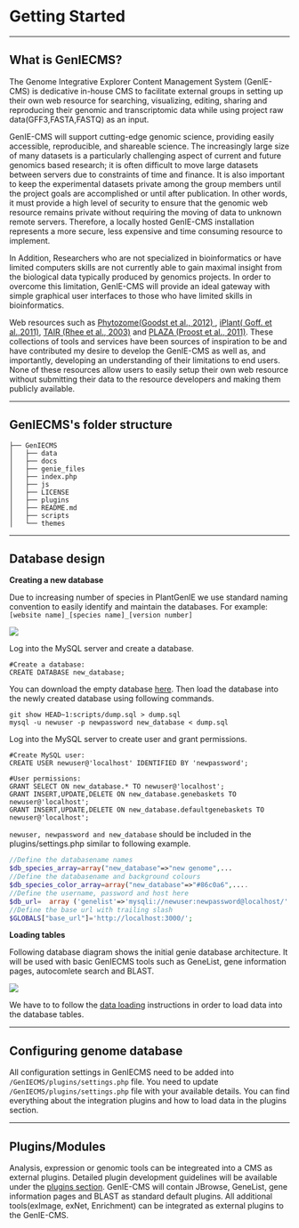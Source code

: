 
Getting Started
=============

------------
What is GenIECMS?
------------

The Genome Integrative Explorer Content Management System (GenIE-CMS) is dedicative in-house CMS to facilitate external groups in setting up their own web resource for searching, visualizing, editing, sharing and reproducing their genomic and transcriptomic data while using project raw data(GFF3,FASTA,FASTQ) as an input.

GenIE-CMS will support cutting-edge genomic science, providing easily accessible, reproducible, and shareable science. The increasingly large size of many datasets is a particularly challenging aspect of current and future genomics based research; it is often difficult to move large datasets between servers due to constraints of time and finance. It is also important to keep the experimental datasets private among the group members until the project goals are accomplished or until after publication. In other words, it must provide a high level of security to ensure that the genomic web resource remains private without requiring the moving of data to unknown remote servers. Therefore, a locally hosted GenIE-CMS installation represents a more secure, less expensive and time consuming resource to implement.

In Addition, Researchers who are not specialized in bioinformatics or have limited computers skills are not currently able to gain maximal insight from the biological data typically produced by genomics projects. In order to overcome this limitation, GenIE-CMS will provide an ideal gateway with simple graphical user interfaces to those who have limited skills in bioinformatics.

Web resources such as <a target="_blank" href="http://www.ncbi.nlm.nih.gov/pmc/articles/PMC3245001/">Phytozome(Goodst et al., 2012) </a>, <a target="_blank"  href="http://www.ncbi.nlm.nih.gov/pmc/articles/PMC3355756/">iPlant( Goff. et al.,2011)</a>, <a  target="_blank" href="https://academic.oup.com/nar/article/31/1/224/2401365/The-Arabidopsis-Information-Resource-TAIR-a-model">TAIR (Rhee et al., 2003)</a> and <a target="_blank"  href="http://www.plantphysiol.org/content/158/2/590">PLAZA (Proost et al., 2011)</a>. These collections of tools and services have been sources of inspiration to be and have contributed my desire to develop the GenIE-CMS as well as, and importantly, developing an understanding of their limitations to end users. None of these resources allow users to easily setup their own web resource without submitting their data to the resource developers and making them publicly available.

------------------
GenIECMS's folder structure
------------------
```shell
├── GenIECMS 
│   ├── data
│   ├── docs   
│   ├── genie_files   
│   ├── index.php   
│   ├── js   
│   ├── LICENSE   
│   ├── plugins   
│   ├── README.md   
│   ├── scripts   
│   └── themes   
```
-------------------------
Database design
-------------------------

**Creating a new database**

Due to increasing number of species in PlantGenIE we use standard naming convention to easily identify and maintain the databases. For example: ```[website name]_[species name]_[version number]``` 

[![](https://github.com/irusri/GenIECMS/blob/master/docs/images/genie_databases.png?raw=true)](https://raw.githubusercontent.com/irusri/GenIECMS/master/docs/images/genie_databases.png)



Log into the MySQL server and create a database. 
```mysql
#Create a database:
CREATE DATABASE new_database;
```
You can download the empty database [here](https://raw.githubusercontent.com/irusri/scripts/master/dump.sql). Then load the database into the newly created database using following commands.


```shell
git show HEAD~1:scripts/dump.sql > dump.sql
mysql -u newuser -p newpassword new_database < dump.sql
```
Log into the MySQL server to create user and grant permissions.
```mysql
#Create MySQL user:
CREATE USER newuser@'localhost' IDENTIFIED BY 'newpassword';

#User permissions:
GRANT SELECT ON new_database.* TO newuser@'localhost';
GRANT INSERT,UPDATE,DELETE ON new_database.genebaskets TO newuser@'localhost';
GRANT INSERT,UPDATE,DELETE ON new_database.defaultgenebaskets TO newuser@'localhost';
```
```newuser, newpassword and new_database``` should be included in the plugins/settings.php similar to following example.
```php
//Define the databasename names
$db_species_array=array("new_database"=>"new genome",...
//Define the databasename and background colours
$db_species_color_array=array("new_database"=>"#86c0a6",....
//Define the username, password and host here
$db_url=  array ('genelist'=>'mysqli://newuser:newpassword@localhost/'.$selected_database); 
//Define the base url with trailing slash
$GLOBALS["base_url"]='http://localhost:3000/';
```
**Loading tables**

Following database diagram shows the initial genie database architecture. It will be used with basic GenIECMS tools such as GeneList, gene information pages, autocomlete search and BLAST. 


[![](https://raw.githubusercontent.com/irusri/GenIECMS/master/docs/images/GenIE-CMS_V4.png)](https://raw.githubusercontent.com/irusri/GenIECMS/master/docs/images/GenIE-CMS_V4.png)

We have to to follow the [data loading](https://geniecms.readthedocs.io/en/latest/plugins/genelist.html) instructions in order to load data into the database tables.

-------------------------
Configuring genome database
-------------------------

All configuration settings in GenIECMS need to be added into ```/GenIECMS/plugins/settings.php``` file. You need to update ```/GenIECMS/plugins/settings.php``` file with your available details. You can find everything about the integration plugins and how to load data in the plugins section.

-------------------------
Plugins/Modules
-------------------------

Analysis, expression or genomic tools can be integreated into a CMS as external plugins. Detailed plugin development guidelines will be available under the [plugins section](https://geniecms.readthedocs.io/en/latest/plugins/index.html). GenIE-CMS will contain JBrowse, GeneList, gene information pages and BLAST as standard default plugins. All additional tools(exImage, exNet, Enrichment) can be integrated as external plugins to the GenIE-CMS. 


